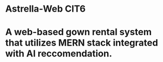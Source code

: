 # Astrella-Web CIT6
# A web-based gown rental system that utilizes MERN stack integrated with AI reccomendation.
